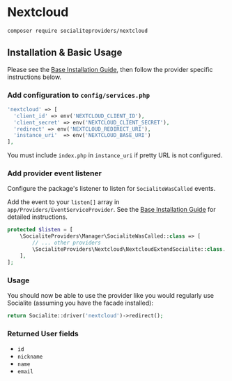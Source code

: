 # Nextcloud

```bash
composer require socialiteproviders/nextcloud
```

## Installation & Basic Usage

Please see the [Base Installation Guide](https://socialiteproviders.com/usage/), then follow the provider specific instructions below.

### Add configuration to `config/services.php`

```php
'nextcloud' => [    
  'client_id' => env('NEXTCLOUD_CLIENT_ID'),  
  'client_secret' => env('NEXTCLOUD_CLIENT_SECRET'),  
  'redirect' => env('NEXTCLOUD_REDIRECT_URI'),
  'instance_uri'  => env('NEXTCLOUD_BASE_URI')
],
```

You must include `index.php` in `instance_uri` if pretty URL is not configured.

### Add provider event listener

Configure the package's listener to listen for `SocialiteWasCalled` events.

Add the event to your `listen[]` array in `app/Providers/EventServiceProvider`. See the [Base Installation Guide](https://socialiteproviders.com/usage/) for detailed instructions.

```php
protected $listen = [
    \SocialiteProviders\Manager\SocialiteWasCalled::class => [
        // ... other providers
        \SocialiteProviders\Nextcloud\NextcloudExtendSocialite::class.'@handle',
    ],
];
```

### Usage

You should now be able to use the provider like you would regularly use Socialite (assuming you have the facade installed):

```php
return Socialite::driver('nextcloud')->redirect();
```

### Returned User fields

- ``id``
- ``nickname``
- ``name``
- ``email``
